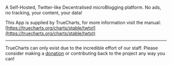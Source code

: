 A Self-Hosted, Twitter-like Decentralised microBlogging platform. No ads, no tracking, your content, your data!

This App is supplied by TrueCharts, for more information visit the manual: [https://truecharts.org/charts/stable/twtxt](https://truecharts.org/charts/stable/twtxt)

---

TrueCharts can only exist due to the incredible effort of our staff.
Please consider making a [donation](https://truecharts.org/sponsor) or contributing back to the project any way you can!
